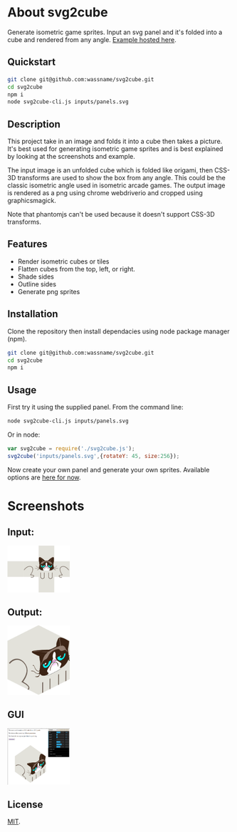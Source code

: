 # About  svg2cube

Generate isometric game sprites. Input an svg panel and it's folded into a cube and rendered from any angle. [Example hosted here](https://wassname.github.io/svg2cube/).

## Quickstart

```bash
git clone git@github.com:wassname/svg2cube.git
cd svg2cube
npm i
node svg2cube-cli.js inputs/panels.svg
```




## Description

This project take in an image and folds it into a cube then takes a picture. It's best used for generating isometric game sprites and is best explained by looking at the screenshots and example.

The input image is an unfolded cube which is folded like origami, then CSS-3D transforms are used to show the box from any angle. This could be the classic isometric angle used in isometric arcade games. The output image is rendered as a png using chrome webdriverio and cropped using graphicsmagick.

Note that phantomjs can't be used because it doesn't support CSS-3D transforms.

## Features

- Render isometric cubes or tiles
- Flatten cubes from the top, left, or right.
- Shade sides
- Outline sides
- Generate png sprites

## Installation
Clone the repository then install dependacies using node package manager (npm).

```bash
git clone git@github.com:wassname/svg2cube.git
cd svg2cube
npm i
```

## Usage
First try it using the supplied panel. From the command line:

```sh
node svg2cube-cli.js inputs/panels.svg
```

Or in node:

```js
var svg2cube = require('./svg2cube.js');
svg2cube('inputs/panels.svg',{rotateY: 45, size:256});
```

Now create your own panel and generate your own sprites. Available options are
[here for now](https://github.com/wassname/svg2cube/blob/master/svg2cube-frontend.js#L10).


# Screenshots
## Input:
<img src="images/input.png" style="max-width: 10em;"></img>

## Output:
<img src="images/result.png" style="max-width: 10em;"></img>

## GUI
<img src="images/gui.png" style="max-width: 10em;"></img>

## License
<a href="./license.md">MIT</a>.

